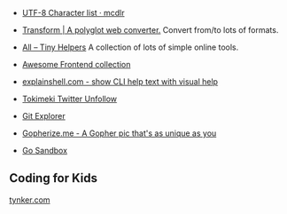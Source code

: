 
* [UTF-8 Character list · mcdlr](https://mcdlr.com/utf-8/#1)
* [Transform | A polyglot web converter.](https://transform.tools/) Convert from/to lots of formats.

* [All – Tiny Helpers](https://tiny-helpers.dev/) A collection of lots of simple online tools.
* [Awesome Frontend collection](https://awesomejs.dev/)
* [explainshell.com - show CLI help text with visual help](https://explainshell.com/)
* [Tokimeki Twitter Unfollow](https://tokimeki-unfollow.glitch.me/)
* [Git Explorer](https://gitexplorer.com/)
* [Gopherize.me - A Gopher pic that's as unique as you](https://gopherize.me/)
* [Go Sandbox](https://go-sandbox.com/)

## Coding for Kids

[tynker.com](https://www.tynker.com/)

<!--stackedit_data:
eyJoaXN0b3J5IjpbMTUxNjIyMTkwMSwtMjAzNDY1ODI5MSwtMT
MzOTg4OTM2NiwxMzgxMjgzNzE3XX0=
-->